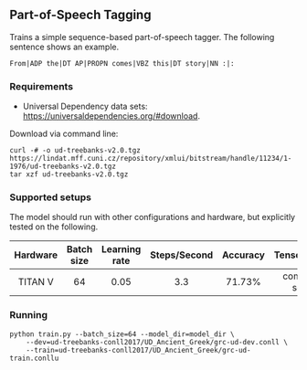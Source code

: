 ## Part-of-Speech Tagging
Trains a simple sequence-based part-of-speech tagger. The following sentence
shows an example.

```
From|ADP the|DT AP|PROPN comes|VBZ this|DT story|NN :|:
```

### Requirements
* Universal Dependency data sets:  https://universaldependencies.org/#download.

Download via command line: 

```
curl -# -o ud-treebanks-v2.0.tgz https://lindat.mff.cuni.cz/repository/xmlui/bitstream/handle/11234/1-1976/ud-treebanks-v2.0.tgz
tar xzf ud-treebanks-v2.0.tgz
```

### Supported setups
The model should run with other configurations and hardware, but explicitly tested on the following.

| Hardware |  Batch size  | Learning rate | Steps/Second | Accuracy  | TensorBoard |
|:---:|:---:|:---:|:---:|:---:|:---:|
| TITAN V  | 64  |  0.05 | 3.3  | 71.73% | comming soon |

### Running 
```
python train.py --batch_size=64 --model_dir=model_dir \
    --dev=ud-treebanks-conll2017/UD_Ancient_Greek/grc-ud-dev.conll \
    --train=ud-treebanks-conll2017/UD_Ancient_Greek/grc-ud-train.conllu
```
